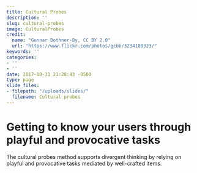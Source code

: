 ```yaml
---
title: Cultural Probes
description: ''
slug: cultural-probes
image: CulturalProbes
credit:
  name: "Gunnar Bothner-By, CC BY 2.0"
  url: "https://www.flickr.com/photos/gcbb/3234180323/"
keywords: ''
categories:
- ''
- ''
date: 2017-10-31 21:28:43 -0500
type: page
slide_files:
- filepath: "/uploads/slides/"
  filename: Cultural probes
---
```

# Getting to know your users through playful and provocative tasks

The cultural probes method supports divergent thinking by relying on playful and provocative tasks mediated by well-crafted items.

